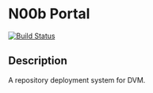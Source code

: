 # N00b Portal

[![Build Status](https://travis-ci.org/dvm-bitspilani/n00b.svg?branch=master)](https://travis-ci.org/dvm-bitspilani/n00b)

## Description
A repository deployment system for DVM.
